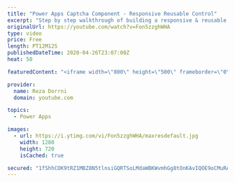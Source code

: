 ```yaml
---
title: "Power Apps Captcha Component - Responsive Reusable Control"
excerpt: "Step by step walkthrough of building a responsive & reusable Captcha Component in Power Apps.  Donwload Component:  https://github.com/rdorrani/PowerApps/blob/master/Components/Captcha/CaptchaComponent.msapp  Components Playlist: https://www.youtube.com/playlist?list=PLTyFh-qDKAiF_WeYXLbMt5NmRg3T35WRS"
originalUrl: https://youtube.com/watch?v=Fon5zzghWHA
type: video
price: Free
length: PT12M12S
publishedDateTime: 2020-04-26T23:07:00Z
heat: 50

featuredContent: "<iframe width=\"800\" height=\"500\" frameborder=\"0\" src=\"https://www.youtube.com/embed/Fon5zzghWHA\" allow=\"accelerometer; autoplay; encrypted-media; gyroscope; picture-in-picture\" allowfullscreen></iframe>"

provider:
  name: Reza Dorrni
  domain: youtube.com

topics:
  - Power Apps

images:
  - url: https://i.ytimg.com/vi/Fon5zzghWHA/maxresdefault.jpg
    width: 1280
    height: 720
    isCached: true

secured: "1fShhCOK9tRZ1MBZ8N5tlnsiGQRTSoLMdaWBKWvmhGg8tOnKAvIQOE9oCMuRAaDlSxuhYBYdhcTwcCpi+tQbZnEs/LFQJ/y4IQd8Io/SvfvhYHFLhrj1F+jV6rsKfk2eh5KuGs3wO3KZePgBLZ+26ObCvE/ub+UU3q5mDxrzTMdX+P1mItSuoITQ1AVZULPYjTNRPx9aHzB8kkhJvUXeAsauvjAdIWdyfFqTk7oPxaPH6e1hETYZB4bjNVEfWEkOGJgg3yVKHYVq3yRzKZ7b43aB/w6a97v8QsGfxbBbN9jI/ZHkkp7v2fPQ21i5oJK/MqjInNA4eYujfU1S1+1ZiyuFJCjcQ9GDtf/4PWN7MX5uhMHVoQxdkcTKeFo8R3Kb0lbLS1WMtjBvmIyWB8O/bsy/TA7VDKcidwWtj45QaEc=;8Dqr6EzrHg9ZJHbe1vFB1w=="
---
```


